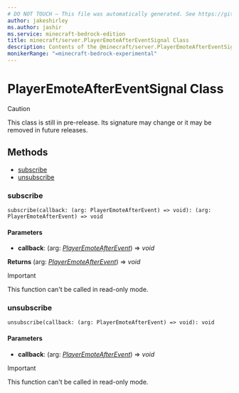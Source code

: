 ```yaml
---
# DO NOT TOUCH — This file was automatically generated. See https://github.com/mojang/minecraftapidocsgenerator to modify descriptions, examples, etc.
author: jakeshirley
ms.author: jashir
ms.service: minecraft-bedrock-edition
title: minecraft/server.PlayerEmoteAfterEventSignal Class
description: Contents of the @minecraft/server.PlayerEmoteAfterEventSignal class.
monikerRange: "=minecraft-bedrock-experimental"
---
```

# PlayerEmoteAfterEventSignal Class

> [!CAUTION]
> This class is still in pre-release.  Its signature may change or it may be removed in future releases.

## Methods
- [subscribe](#subscribe)
- [unsubscribe](#unsubscribe)

### **subscribe**
`
subscribe(callback: (arg: PlayerEmoteAfterEvent) => void): (arg: PlayerEmoteAfterEvent) => void
`

#### **Parameters**
- **callback**: (arg: [*PlayerEmoteAfterEvent*](PlayerEmoteAfterEvent.md)) => *void*

**Returns** (arg: [*PlayerEmoteAfterEvent*](PlayerEmoteAfterEvent.md)) => *void*

> [!IMPORTANT]
> This function can't be called in read-only mode.

### **unsubscribe**
`
unsubscribe(callback: (arg: PlayerEmoteAfterEvent) => void): void
`

#### **Parameters**
- **callback**: (arg: [*PlayerEmoteAfterEvent*](PlayerEmoteAfterEvent.md)) => *void*

> [!IMPORTANT]
> This function can't be called in read-only mode.
